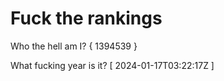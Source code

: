 # Fuck the rankings

Who the hell am I?
{ 1394539 }

What fucking year is it?
[ 2024-01-17T03:22:17Z ]
